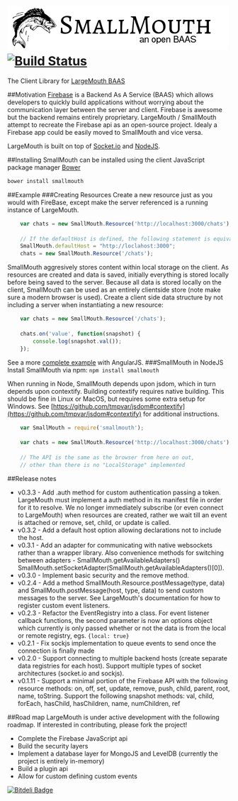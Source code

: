 ![LargeMouth an open BAAS](smallmouth.png) [![Build Status](https://travis-ci.org/blittle/smallmouth.png?branch=master)](https://travis-ci.org/blittle/smallmouth)
==========

The Client Library for [LargeMouth BAAS](https://github.com/blittle/largemouth)

##Motivation
[Firebase](http://firebase.com) is a Backend As A Service (BAAS) which allows developers to quickly build applications without worrying about the communication layer between the server and client. Firebase is awesome but the backend remains entirely proprietary. LargeMouth / SmallMouth attempt to recreate the Firebase api as an open-source project. Idealy a Firebase app could be easily moved to SmallMouth and vice versa. 

LargeMouth is built on top of [Socket.io](http://socket.io/) and [NodeJS](http://nodejs.org/). 

##Installing
SmallMouth can be installed using the client JavaScript package manager [Bower](http://bower.io/)

```bash
bower install smallmouth
```

##Example
###Creating Resources
Create a new resource just as you would with FireBase, except make the server referenced is a running instance of LargeMouth.
```javascript
	var chats = new SmallMouth.Resource('http://localhost:3000/chats');

	// If the defaultHost is defined, the following statement is equivalent to the previous.
	SmallMouth.defaultHost = "http://loclahost:3000";
	chats = new SmallMouth.Resource('/chats');
```

SmallMouth aggresively stores content within local storage on the client. As resources are created and data is saved, initially 
everything is stored locally before being saved to the server. Because all data is stored locally on the client, SmallMouth can be used as an entirely clientside store (note make sure a modern browser is used). Create a client side data structure by not including a server when instantiating a new resource:
```javascript
	var chats = new SmallMouth.Resource('/chats');

	chats.on('value', function(snapshot) {
		console.log(snapshot.val());	
	});
```
See a more [complete example](example/index.html) with AngularJS.
###SmallMouth in NodeJS
Install SmallMouth via npm: `npm install smallmouth`

When running in Node, SmallMouth depends upon jsdom, which in turn depends upon contextify. Building contextify requires native building. This should be fine in Linux or MacOS, but requires some extra setup for Windows. See [https://github.com/tmpvar/jsdom#contextify](https://github.com/tmpvar/jsdom#contextify) for additional instructions.
```javascript
	var SmallMouth = require('smallmouth');
	
	var chats = new SmallMouth.Resource('http://localhost:3000/chats');

	// The API is the same as the browser from here on out, 
	// other than there is no "LocalStorage" implemented
```

##Release notes
 - v0.3.3 - Add .auth method for custom authentication passing a token. LargeMouth must implement a auth method in its manifest file in order for it to resolve. We no longer immediately subscribe (or even connect to LargeMouth) when resources are created, rather we wait till an event is attached or remove, set, child, or update is called.
 - v0.3.2 - Add a default host option allowing declarations not to include the host. 
 - v0.3.1 - Add an adapter for communicating with native websockets rather than a wrapper library. Also convenience methods for switching between adapters - SmallMouth.getAvailableAdapters() SmallMouth.setSocketAdapter(SmallMouth.getAvailableAdapters()[0]).
 - v0.3.0 - Implement basic security and the remove method.
 - v0.2.4 - Add a method SmallMouth.Resource.postMessage(type, data) and SmallMouth.postMessage(host, type, data) to send custom messages to the server. See LargeMouth's documentation for how to register custom event listeners.
 - v0.2.3 - Refactor the EventRegistry into a class. For event listener callback functions, the second parameter is now an options object which currently is only passed whether or not the data is from the local or remote registry, egs. `{local: true}`
 - v0.2.1 - Fix sockjs implementation to queue events to send once the connection is finally made
 - v0.2.0 - Support connecting to multiple backend hosts (create separate data registries for each host). Support multiple types of socket architectures (socket.io and sockjs).
 - v0.1.11 - Support a minimal portion of the Firebase API with the following resource methods: on, off, set, update, remove, push, child, parent, root, name, toString. Support the following snapshot methods: val, child, forEach, hasChild, hasChildren, name, numChildren, ref

##Road map
LargeMouth is under active development with the following roadmap. If interested in contributing, please fork the project!

 - Complete the Firebase JavaScript api
 - Build the security layers
 - Implement a database layer for MongoJS and LevelDB (currently the project is entirely in-memory)
 - Build a plugin api
 - Allow for custom defining custom events

[![Bitdeli Badge](https://d2weczhvl823v0.cloudfront.net/blittle/smallmouth/trend.png)](https://bitdeli.com/free "Bitdeli Badge")
